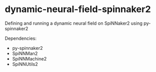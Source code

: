 # dynamic-neural-field-spinnaker2
Defining and running a dynamic neural field on SpiNNaker2 using py-spinnaker2

Dependencies:
- py-spinnaker2
- SpiNNMan2
- SpiNNMachine2
- SpiNNUtils2

